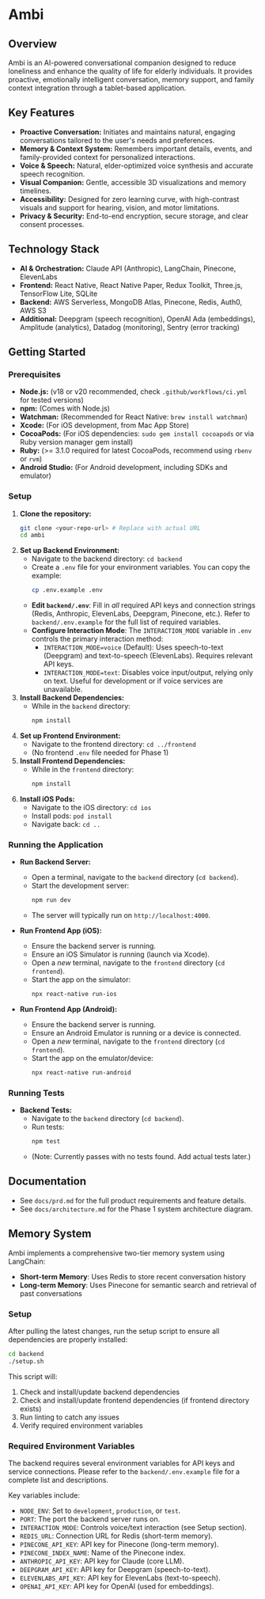 # Ambi

## Overview
Ambi is an AI-powered conversational companion designed to reduce loneliness and enhance the quality of life for elderly individuals. It provides proactive, emotionally intelligent conversation, memory support, and family context integration through a tablet-based application.

## Key Features
- **Proactive Conversation:** Initiates and maintains natural, engaging conversations tailored to the user's needs and preferences.
- **Memory & Context System:** Remembers important details, events, and family-provided context for personalized interactions.
- **Voice & Speech:** Natural, elder-optimized voice synthesis and accurate speech recognition.
- **Visual Companion:** Gentle, accessible 3D visualizations and memory timelines.
- **Accessibility:** Designed for zero learning curve, with high-contrast visuals and support for hearing, vision, and motor limitations.
- **Privacy & Security:** End-to-end encryption, secure storage, and clear consent processes.

## Technology Stack
- **AI & Orchestration:** Claude API (Anthropic), LangChain, Pinecone, ElevenLabs
- **Frontend:** React Native, React Native Paper, Redux Toolkit, Three.js, TensorFlow Lite, SQLite
- **Backend:** AWS Serverless, MongoDB Atlas, Pinecone, Redis, Auth0, AWS S3
- **Additional:** Deepgram (speech recognition), OpenAI Ada (embeddings), Amplitude (analytics), Datadog (monitoring), Sentry (error tracking)

## Getting Started

### Prerequisites

*   **Node.js:** (v18 or v20 recommended, check `.github/workflows/ci.yml` for tested versions)
*   **npm:** (Comes with Node.js)
*   **Watchman:** (Recommended for React Native: `brew install watchman`)
*   **Xcode:** (For iOS development, from Mac App Store)
*   **CocoaPods:** (For iOS dependencies: `sudo gem install cocoapods` or via Ruby version manager gem install)
*   **Ruby:** (>= 3.1.0 required for latest CocoaPods, recommend using `rbenv` or `rvm`)
*   **Android Studio:** (For Android development, including SDKs and emulator)

### Setup

1.  **Clone the repository:**
    ```bash
    git clone <your-repo-url> # Replace with actual URL
    cd ambi
    ```
2.  **Set up Backend Environment:**
    *   Navigate to the backend directory: `cd backend`
    *   Create a `.env` file for your environment variables. You can copy the example:
        ```bash
        cp .env.example .env
        ```
    *   **Edit `backend/.env`**: Fill in *all* required API keys and connection strings (Redis, Anthropic, ElevenLabs, Deepgram, Pinecone, etc.). Refer to `backend/.env.example` for the full list of required variables.
    *   **Configure Interaction Mode**: The `INTERACTION_MODE` variable in `.env` controls the primary interaction method:
        *   `INTERACTION_MODE=voice` (Default): Uses speech-to-text (Deepgram) and text-to-speech (ElevenLabs). Requires relevant API keys.
        *   `INTERACTION_MODE=text`: Disables voice input/output, relying only on text. Useful for development or if voice services are unavailable.
3.  **Install Backend Dependencies:**
    *   While in the `backend` directory:
        ```bash
        npm install 
        ```
4.  **Set up Frontend Environment:**
    *   Navigate to the frontend directory: `cd ../frontend` 
    *   (No frontend `.env` file needed for Phase 1)
5.  **Install Frontend Dependencies:**
    *   While in the `frontend` directory:
        ```bash
        npm install 
        ```
6.  **Install iOS Pods:**
    *   Navigate to the iOS directory: `cd ios`
    *   Install pods: `pod install`
    *   Navigate back: `cd ..`

### Running the Application

*   **Run Backend Server:**
    *   Open a terminal, navigate to the `backend` directory (`cd backend`).
    *   Start the development server:
        ```bash
        npm run dev
        ```
    *   The server will typically run on `http://localhost:4000`.

*   **Run Frontend App (iOS):**
    *   Ensure the backend server is running.
    *   Ensure an iOS Simulator is running (launch via Xcode).
    *   Open a *new* terminal, navigate to the `frontend` directory (`cd frontend`).
    *   Start the app on the simulator:
        ```bash
        npx react-native run-ios
        ```

*   **Run Frontend App (Android):**
    *   Ensure the backend server is running.
    *   Ensure an Android Emulator is running or a device is connected.
    *   Open a *new* terminal, navigate to the `frontend` directory (`cd frontend`).
    *   Start the app on the emulator/device:
        ```bash
        npx react-native run-android
        ```

### Running Tests

*   **Backend Tests:**
    *   Navigate to the `backend` directory (`cd backend`).
    *   Run tests:
        ```bash
        npm test
        ```
    *   (Note: Currently passes with no tests found. Add actual tests later.)

## Documentation
- See `docs/prd.md` for the full product requirements and feature details.
- See `docs/architecture.md` for the Phase 1 system architecture diagram.

## Memory System

Ambi implements a comprehensive two-tier memory system using LangChain:

- **Short-term Memory**: Uses Redis to store recent conversation history
- **Long-term Memory**: Uses Pinecone for semantic search and retrieval of past conversations

### Setup

After pulling the latest changes, run the setup script to ensure all dependencies are properly installed:

```bash
cd backend
./setup.sh
```

This script will:
1. Check and install/update backend dependencies
2. Check and install/update frontend dependencies (if frontend directory exists)
3. Run linting to catch any issues
4. Verify required environment variables

### Required Environment Variables

The backend requires several environment variables for API keys and service connections. Please refer to the `backend/.env.example` file for a complete list and descriptions.

Key variables include:
- `NODE_ENV`: Set to `development`, `production`, or `test`.
- `PORT`: The port the backend server runs on.
- `INTERACTION_MODE`: Controls voice/text interaction (see Setup section).
- `REDIS_URL`: Connection URL for Redis (short-term memory).
- `PINECONE_API_KEY`: API key for Pinecone (long-term memory).
- `PINECONE_INDEX_NAME`: Name of the Pinecone index.
- `ANTHROPIC_API_KEY`: API key for Claude (core LLM).
- `DEEPGRAM_API_KEY`: API key for Deepgram (speech-to-text).
- `ELEVENLABS_API_KEY`: API key for ElevenLabs (text-to-speech).
- `OPENAI_API_KEY`: API key for OpenAI (used for embeddings).
